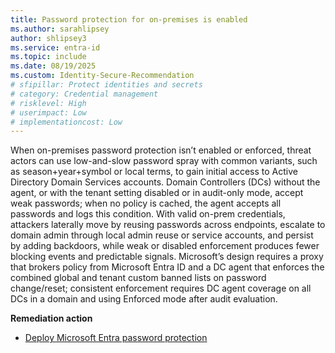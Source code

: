 ```yaml
---
title: Password protection for on-premises is enabled
ms.author: sarahlipsey
author: shlipsey3
ms.service: entra-id
ms.topic: include
ms.date: 08/19/2025
ms.custom: Identity-Secure-Recommendation
# sfipillar: Protect identities and secrets
# category: Credential management
# risklevel: High
# userimpact: Low
# implementationcost: Low
---
```

When on-premises password protection isn’t enabled or enforced, threat actors can use low-and-slow password spray with common variants, such as season+year+symbol or local terms, to gain initial access to Active Directory Domain Services accounts. Domain Controllers (DCs) without the agent, or with the tenant setting disabled or in audit-only mode, accept weak passwords; when no policy is cached, the agent accepts all passwords and logs this condition. With valid on-prem credentials, attackers laterally move by reusing passwords across endpoints, escalate to domain admin through local admin reuse or service accounts, and persist by adding backdoors, while weak or disabled enforcement produces fewer blocking events and predictable signals. Microsoft’s design requires a proxy that brokers policy from Microsoft Entra ID and a DC agent that enforces the combined global and tenant custom banned lists on password change/reset; consistent enforcement requires DC agent coverage on all DCs in a domain and using Enforced mode after audit evaluation.  

**Remediation action**

- [Deploy Microsoft Entra password protection](../../identity/authentication/howto-password-ban-bad-on-premises-deploy.md)